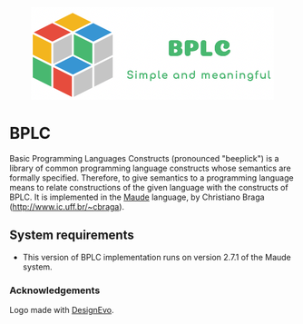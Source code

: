 <p align="center">
<img src="./bplc-logo.png">
</p>

# BPLC
Basic Programming Languages Constructs (pronounced "beeplick") is a library of common programming language constructs whose semantics are formally specified. Therefore, to give semantics to a programming language means to relate constructions of the given language with the constructs of BPLC. It is implemented in the [Maude](http://maude.cs.uiuc.edu) language, by Christiano Braga (<http://www.ic.uff.br/~cbraga>).

## System requirements

* This version of BPLC implementation runs on version 2.7.1 of the Maude system.

### Acknowledgements

<div>Logo made with <a href="https://www.designevo.com/" title="Free Online Logo Maker">DesignEvo</a>.</div>

